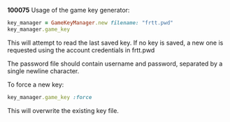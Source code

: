 **100075**
Usage of the game key generator:
```ruby
key_manager = GameKeyManager.new filename: "frtt.pwd" 
key_manager.game_key
```
This will attempt to read the last saved key.
If no key is saved, a new one is requested using the account credentials in frtt.pwd

The password file should contain username and password, separated by a single newline character.

To force a new key:
```ruby
key_manager.game_key :force
```

This will overwrite the existing key file.
